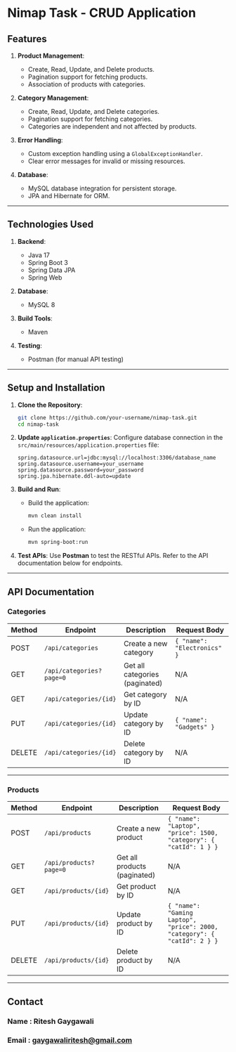 # **Nimap Task - CRUD Application**

## **Features**

1. **Product Management**:

   - Create, Read, Update, and Delete products.
   - Pagination support for fetching products.
   - Association of products with categories.

2. **Category Management**:

   - Create, Read, Update, and Delete categories.
   - Pagination support for fetching categories.
   - Categories are independent and not affected by products.

3. **Error Handling**:

   - Custom exception handling using a `GlobalExceptionHandler`.
   - Clear error messages for invalid or missing resources.

4. **Database**:
   - MySQL database integration for persistent storage.
   - JPA and Hibernate for ORM.

---

## **Technologies Used**

1. **Backend**:

   - Java 17
   - Spring Boot 3
   - Spring Data JPA
   - Spring Web

2. **Database**:

   - MySQL 8

3. **Build Tools**:

   - Maven

4. **Testing**:
   - Postman (for manual API testing)

---

## **Setup and Installation**

1. **Clone the Repository**:

   ```bash
   git clone https://github.com/your-username/nimap-task.git
   cd nimap-task
   ```

2. **Update `application.properties`**:
   Configure database connection in the `src/main/resources/application.properties` file:

   ```properties
   spring.datasource.url=jdbc:mysql://localhost:3306/database_name
   spring.datasource.username=your_username
   spring.datasource.password=your_password
   spring.jpa.hibernate.ddl-auto=update
   ```

3. **Build and Run**:

   - Build the application:
     ```bash
     mvn clean install
     ```
   - Run the application:
     ```bash
     mvn spring-boot:run
     ```

4. **Test APIs**:
   Use **Postman** to test the RESTful APIs. Refer to the API documentation below for endpoints.

---

## **API Documentation**

### **Categories**

| Method | Endpoint                 | Description                    | Request Body                |
| ------ | ------------------------ | ------------------------------ | --------------------------- |
| POST   | `/api/categories`        | Create a new category          | `{ "name": "Electronics" }` |
| GET    | `/api/categories?page=0` | Get all categories (paginated) | N/A                         |
| GET    | `/api/categories/{id}`   | Get category by ID             | N/A                         |
| PUT    | `/api/categories/{id}`   | Update category by ID          | `{ "name": "Gadgets" }`     |
| DELETE | `/api/categories/{id}`   | Delete category by ID          | N/A                         |

---

### **Products**

| Method | Endpoint               | Description                  | Request Body                                                             |
| ------ | ---------------------- | ---------------------------- | ------------------------------------------------------------------------ |
| POST   | `/api/products`        | Create a new product         | `{ "name": "Laptop", "price": 1500, "category": { "catId": 1 } }`        |
| GET    | `/api/products?page=0` | Get all products (paginated) | N/A                                                                      |
| GET    | `/api/products/{id}`   | Get product by ID            | N/A                                                                      |
| PUT    | `/api/products/{id}`   | Update product by ID         | `{ "name": "Gaming Laptop", "price": 2000, "category": { "catId": 2 } }` |
| DELETE | `/api/products/{id}`   | Delete product by ID         | N/A                                                                      |

---

## Contact

### Name : Ritesh Gaygawali

### Email : gaygawaliritesh@gmail.com

